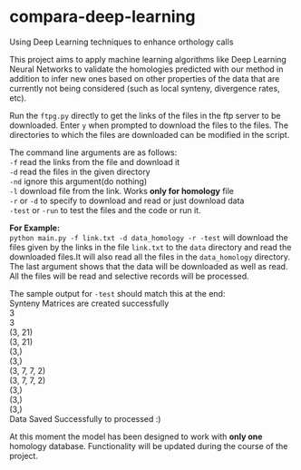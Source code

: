 # compara-deep-learning
Using Deep Learning techniques to enhance orthology calls

This project aims to apply machine learning algorithms like Deep Learning Neural Networks to validate the homologies predicted with our method in addition to infer new ones based on other properties of the data that are currently not being considered (such as local synteny, divergence rates, etc).

Run the `ftpg.py` directly to get the links of the files in the ftp server to be downloaded. Enter `y` when prompted to download the files to the files. The directories to which the files are downloaded can be modified in the script.

The command line arguments are as follows:<br/>
`-f` read the links from the file and download it<br/>
`-d` read the files in the given directory<br/>
`-nd` ignore this argument(do nothing)<br/>
`-l` download file from the link. Works <b>only for homology</b> file<br/>
`-r` or `-d`  to specify to download and read or just download data<br/>
`-test` or `-run` to test the files and the code or run it.<br/>

<b>For Example:</b><br/>
  `python main.py -f link.txt -d data_homology -r -test` will download the files given by the links in the file `link.txt` to the  `data` directory and read the downloaded files.It will also read all the files in the `data_homology` directory. The last argument shows that the  data will be downloaded as well as read. All the files will be read and selective records will be processed.
  
The sample output for `-test` should match this at the end:<br/>
Synteny Matrices are created successfully<br/>
 3<br/>
 3<br/>
(3, 21)<br/>
(3, 21)<br/>
(3,)<br/>
(3,)<br/>
(3, 7, 7, 2)<br/>
(3, 7, 7, 2)<br/>
(3,)<br/>
(3,)<br/>
(3,)<br/>
Data Saved Successfully to processed :)<br/>

At this moment the model has been designed to work with <b>only one</b> homology database. Functionality will be updated during the course of the project.


